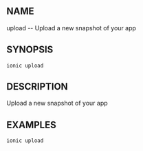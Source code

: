 
## NAME
upload -- Upload a new snapshot of your app
  
## SYNOPSIS
    ionic upload 
  
## DESCRIPTION
Upload a new snapshot of your app




## EXAMPLES
    ionic upload  
